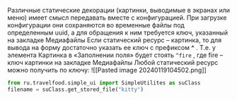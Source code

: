 Различные статические декорации (картинки, выводимые в экранах или меню) имеет смысл передавать вместе с конфигурацией. При загрузке конфигурации они сохраняются во временные файлы под определенным uuid, а для обращения к ним требуется ключ, указанный на закладке Медиафайлы Если статический ресурс – картинка, то для вывода на форму достаточно указать ее ключ c префиксом **^** . Т.е. у элемента Картинка в «Заполнении поля» будет стоять `^fire` , где fire – ключ картинки на закладке Медиафайлы Любой статический ресурс можно получить по ключу:
![[Pasted image 20240119104502.png]]
```python
from ru.travelfood.simple_ui import SimpleUtilites as suClass
filename = suClass.get_stored_file("kitty")
```

